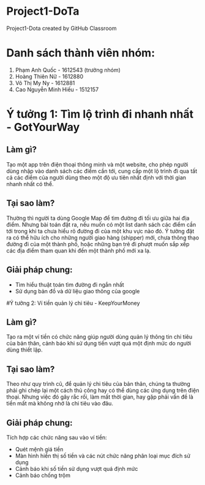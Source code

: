 # Project1-DoTa
Project1-Dota created by GitHub Classroom
# Danh sách thành viên nhóm:
1. Phạm Anh Quốc - 1612543 (trưởng nhóm)
2. Hoàng Thiên Nữ - 1612880
3. Võ Thị My Ny - 1612881
4. Cao Nguyễn Minh Hiếu - 1512157

# Ý tưởng 1: Tìm lộ trình đi nhanh nhất - GotYourWay
## Làm gì?
Tạo một app trên điện thoại thông minh và một website, cho phép người dùng nhập vào danh sách các điểm cần tới, cung cấp một lộ trình đi qua tất cả các điểm của người dùng theo một độ ưu tiên nhất định với thời gian nhanh nhất có thể.
## Tại sao làm?
Thường thì người ta dùng Google Map để tìm đường đi tối ưu giữa hai địa điểm.
Nhưng bài toán đặt ra, nếu muốn có một list danh sách các điểm cần tới trong khi ta chưa hiểu rõ đường đi của một khu vực nào đó. 
Ý tưởng đặt ra có thể hữu ích cho những người giao hàng (shipper) mới, chưa thông thạo đường đi của một thành phố, hoặc những bạn trẻ đi phượt muốn sắp xếp các địa điểm tham quan khi đến một thành phố mới xa lạ.
## Giải pháp chung:
* Tìm hiểu thuật toán tìm đường đi ngắn nhất 
* Sử dụng bản đồ và dữ liệu giao thông của google 

#Ý tưởng 2: Ví tiền quản lý chi tiêu - KeepYourMoney
## Làm gì?
Tạo ra một ví tiền có chức năng giúp người dùng quản lý thông tin chi tiêu của bản thân, cảnh báo khi sử dụng tiền vượt quá một định mức do người dùng thiết lập.
## Tại sao làm?
Theo như quy trình cũ, để quản lý chi tiêu của bản thân, chúng ta thường phải ghi chép lại một cách thủ công hay có thể dùng các ứng dụng trên điện thoại.
Nhưng việc đó gây rắc rối, làm mất thời gian, hay gặp phải vấn đề là tiền mất mà không nhớ là chi tiêu vào đâu. 
## Giải pháp chung:
Tích hợp các chức năng sau vào ví tiền:
* Quét mệnh giá tiền 
* Màn hình hiển thị số tiền và các nút chức năng phân loại mục đích sử dụng
* Cảnh báo khi số tiền sử dụng vượt quá định mức 
* Cảnh báo chống trộm

